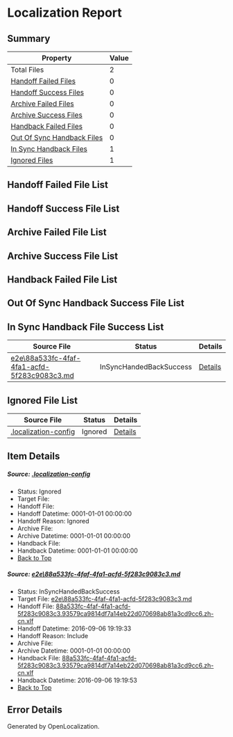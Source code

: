 # <a name='report-top'></a> Localization Report

## Summary
 Property | Value 
 -------- | ----- 
 Total Files | 2
[ Handoff Failed Files ](#handoff-failed-list)| 0
[ Handoff Success Files ](#handoff-success-list)| 0
[ Archive Failed Files ](#archive-failed-list)| 0
[ Archive Success Files ](#archive-success-list)| 0
[ Handback Failed Files ](#handback-failed-list)| 0
[ Out Of Sync Handback Files ](#outofsync-handback-success-list)| 0
[ In Sync Handback Files ](#insync-handback-success-list)| 1
[ Ignored Files ](#ignored-list)| 1

## <a name='handoff-failed-list'></a> Handoff Failed File List

## <a name='handoff-success-list'></a> Handoff Success File List

## <a name='archive-failed-list'></a> Archive Failed File List

## <a name='archive-success-list'></a> Archive Success File List

## <a name='handback-failed-list'></a> Handback Failed File List

## <a name='outofsync-handback-success-list'></a> Out Of Sync Handback Success File List

## <a name='insync-handback-success-list'></a> In Sync Handback File Success List
 Source File | Status | Details 
 ----------- | ------ | ------- 
 [e2e\88a533fc-4faf-4fa1-acfd-5f283c9083c3.md](https://github.com/OpenLocalizationTestOrg/ol-test0/blob/05e1dcb7e7375557e674ff31687509a928e34f54/e2e/88a533fc-4faf-4fa1-acfd-5f283c9083c3.md) | InSyncHandedBackSuccess | [Details](#40ba7e0764d5bfc1039120077abfbc60f8b686cb1)

## <a name='ignored-list'></a> Ignored File List
 Source File | Status | Details 
 ----------- | ------ | ------- 
 [.localization-config](https://github.com/OpenLocalizationTestOrg/ol-test0/blob/05e1dcb7e7375557e674ff31687509a928e34f54/.localization-config) | Ignored | [Details](#3d4f252ac210baf56311d7e97dcc2db10974dbd20)

## Item Details
##### <a name='3d4f252ac210baf56311d7e97dcc2db10974dbd20'></a> Source: [.localization-config](https://github.com/OpenLocalizationTestOrg/ol-test0/blob/05e1dcb7e7375557e674ff31687509a928e34f54/.localization-config)
* Status: Ignored
* Target File: 
* Handoff File: 
* Handoff Datetime: 0001-01-01 00:00:00
* Handoff Reason: Ignored
* Archive File: 
* Archive Datetime: 0001-01-01 00:00:00
* Handback File: 
* Handback Datetime: 0001-01-01 00:00:00
* [Back to Top](#report-top)

##### <a name='40ba7e0764d5bfc1039120077abfbc60f8b686cb1'></a> Source: [e2e\88a533fc-4faf-4fa1-acfd-5f283c9083c3.md](https://github.com/OpenLocalizationTestOrg/ol-test0/blob/05e1dcb7e7375557e674ff31687509a928e34f54/e2e/88a533fc-4faf-4fa1-acfd-5f283c9083c3.md)
* Status: InSyncHandedBackSuccess
* Target File: [e2e\88a533fc-4faf-4fa1-acfd-5f283c9083c3.md](https://github.com/OpenLocalizationTestOrg/ol-test0-zhcn/blob/8c7d2d480f174a87117767135f459382e8c2d629/e2e/88a533fc-4faf-4fa1-acfd-5f283c9083c3.md)
* Handoff File: [88a533fc-4faf-4fa1-acfd-5f283c9083c3.93579ca9814df7a14eb22d070698ab81a3cd9cc6.zh-cn.xlf](https://github.com/OpenLocalizationTestOrg/ol-test0-handoff/blob/9a85c7af467976c9425804a3445ecd192a922754/ol-handoff/OpenLocalizationTestOrg/ol-test0-zhcn/ci/ht/88a533fc-4faf-4fa1-acfd-5f283c9083c3.93579ca9814df7a14eb22d070698ab81a3cd9cc6.zh-cn.xlf)
* Handoff Datetime: 2016-09-06 19:19:33
* Handoff Reason: Include
* Archive File: 
* Archive Datetime: 0001-01-01 00:00:00
* Handback File: [88a533fc-4faf-4fa1-acfd-5f283c9083c3.93579ca9814df7a14eb22d070698ab81a3cd9cc6.zh-cn.xlf](https://github.com/OpenLocalizationTestOrg/ol-test0-handback/blob/80b90ff8e1f1273a28cca91e7b3f7f4ed6330111/ol-handback/OpenLocalizationTestOrg/ol-test0-zhcn/ci/ht/88a533fc-4faf-4fa1-acfd-5f283c9083c3.93579ca9814df7a14eb22d070698ab81a3cd9cc6.zh-cn.xlf)
* Handback Datetime: 2016-09-06 19:19:53
* [Back to Top](#report-top)


## Error Details

Generated by OpenLocalization.
